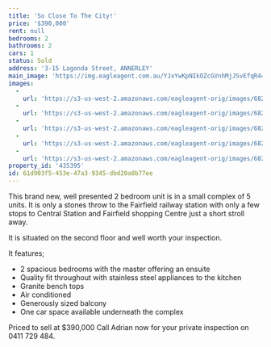 ```yaml
---
title: 'So Close To The City!'
price: '$390,000'
rent: null
bedrooms: 2
bathrooms: 2
cars: 1
status: Sold
address: '3-15 Lagonda Street, ANNERLEY'
main_image: 'https://img.eagleagent.com.au/YJxYwKpNIkOZcGVnhMjJSvEfqR4=/1280x854/smart/https://s3-us-west-2.amazonaws.com/eagleagent-orig/images/6824104/115532775-image-M.jpg'
images:
  -
    url: 'https://s3-us-west-2.amazonaws.com/eagleagent-orig/images/6824108/115532775-image-D.jpg'
  -
    url: 'https://s3-us-west-2.amazonaws.com/eagleagent-orig/images/6824107/115532775-image-C.jpg'
  -
    url: 'https://s3-us-west-2.amazonaws.com/eagleagent-orig/images/6824106/115532775-image-B.jpg'
  -
    url: 'https://s3-us-west-2.amazonaws.com/eagleagent-orig/images/6824105/115532775-image-A.jpg'
  -
    url: 'https://s3-us-west-2.amazonaws.com/eagleagent-orig/images/6824104/115532775-image-M.jpg'
property_id: '435395'
id: 61d903f5-453e-47a3-9345-dbd20a8b77ee
---
```

This brand new, well presented 2 bedroom unit is in a small complex of 5 units. It is only a stones throw to the Fairfield railway station with only a few stops to Central Station and Fairfield shopping Centre just a short stroll away.

It is situated on the second floor and well worth your inspection.

It features;
*  2 spacious bedrooms with the master offering an ensuite
*  Quality fit throughout with stainless steel appliances to the kitchen
*  Granite bench tops
*  Air conditioned
*  Generously sized balcony
*  One car space available underneath the complex

Priced to sell at $390,000
Call Adrian now for your private inspection on 0411 729 484.